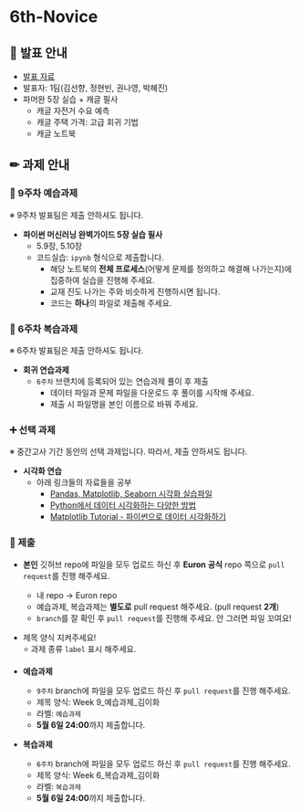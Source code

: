 # 6th-Novice

## 📢 발표 안내
- [발표 자료]()
- 발표자: 1팀(김선향, 정현빈, 권나영, 박혜진)
- 파머완 5장 실습 + 캐글 필사
  - 캐글 자전거 수요 예측
  - 캐글 주택 가격: 고급 회귀 기법
  - 캐글 노트북

## ✏ 과제 안내
### 📍 9주차 예습과제
※ 9주차 발표팀은 제출 안하셔도 됩니다.
- **파이썬 머신러닝 완벽가이드 5장 실습 필사**
  - 5.9장, 5.10장
  - 코드실습: ```ipynb``` 형식으로 제출합니다.
    - 해당 노트북의 **전체 프로세스**(어떻게 문제를 정의하고 해결해 나가는지)에 집중하여 실습을 진행해 주세요.
    - 교재 진도 나가는 주와 비슷하게 진행하시면 됩니다.
    - 코드는 **하나**의 파일로 제출해 주세요.

### 📍 6주차 복습과제
※ 6주차 발표팀은 제출 안하셔도 됩니다.
  
- **회귀 연습과제**  
  - ```6주차``` 브랜치에 등록되어 있는 연습과제 풀이 후 제출
    - ﻿데이터 파일과 문제 파일을 다운로드 후 풀이를 시작해 주세요.﻿
    - 제출 시 파일명을 본인 이름으로 바꿔 주세요.

### **➕ 선택 과제**
※ 중간고사 기간 동안의 선택 과제입니다. 따라서, 제출 안하셔도 됩니다.
- **시각화 연습**
  - 아래 링크들의 자료들을 공부
    - [Pandas, Matplotlib, Seaborn 시각화 실습파일](https://github.com/Ewha-Euron/5th-Basic-ML/tree/8%EC%A3%BC%EC%B0%A8/visualization)
    - [Python에서 데이터 시각화하는 다양한 방법](https://zzsza.github.io/development/2018/08/24/data-visualization-in-python/)
    - [Matplotlib Tutorial - 파이썬으로 데이터 시각화하기](https://wikidocs.net/book/5011)
  

### 📍 제출
- **본인** 깃허브 repo에 파일을 모두 업로드 하신 후 **Euron 공식** repo 쪽으로 ```pull request```를 진행 해주세요.
  - 내 repo -> Euron repo
  - 예습과제, 복습과제는 **별도로** pull request 해주세요. (pull request **2개**)
  - ```branch```를 잘 확인 후 ```pull request```를 진행해 주세요. 안 그러면 파일 꼬여요!
- 제목 양식 지켜주세요!  
⭐ 과제 종류 ```label``` 표시 해주세요.

- **예습과제**
  - ```9주차``` branch에 파일을 모두 업로드 하신 후 ```pull request```를 진행 해주세요.
  - 제목 양식: Week 9_예습과제_김이화
  - 라벨: ```예습과제```
  - **5월 6일 24:00**까지 제출합니다.
  
- **복습과제**
  - ```6주차``` branch에 파일을 모두 업로드 하신 후 ```pull request```를 진행 해주세요.
  - 제목 양식: Week 6_복습과제_김이화
  - 라벨: ```복습과제```
  - **5월 6일 24:00**까지 제출합니다.
